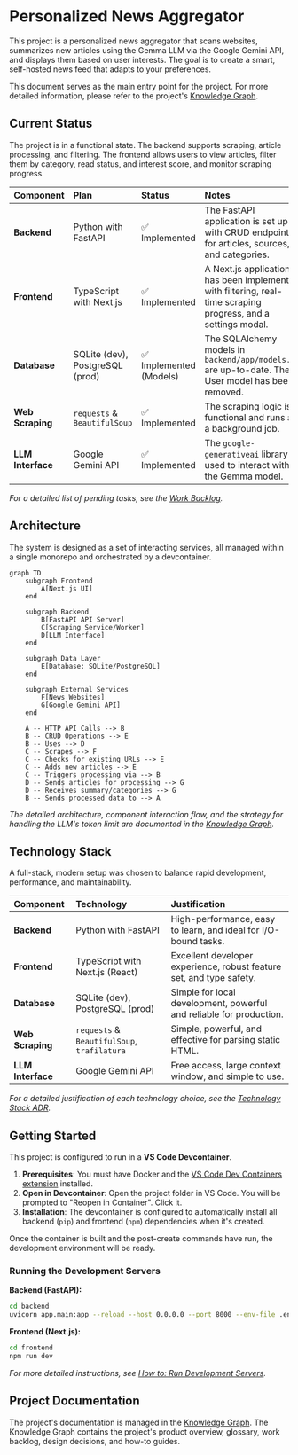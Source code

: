 # Personalized News Aggregator

This project is a personalized news aggregator that scans websites, summarizes new articles using the Gemma LLM via the Google Gemini API, and displays them based on user interests. The goal is to create a smart, self-hosted news feed that adapts to your preferences.

This document serves as the main entry point for the project. For more detailed information, please refer to the project's [Knowledge Graph](./kg/root.md).

## Current Status

The project is in a functional state. The backend supports scraping, article processing, and filtering. The frontend allows users to view articles, filter them by category, read status, and interest score, and monitor scraping progress.

| Component | Plan | Status | Notes |
| :--- | :--- | :--- | :--- |
| **Backend** | Python with FastAPI | ✅ Implemented | The FastAPI application is set up with CRUD endpoints for articles, sources, and categories. |
| **Frontend** | TypeScript with Next.js | ✅ Implemented | A Next.js application has been implemented with filtering, real-time scraping progress, and a settings modal. |
| **Database** | SQLite (dev), PostgreSQL (prod) | ✅ Implemented (Models) | The SQLAlchemy models in `backend/app/models.py` are up-to-date. The User model has been removed. |
| **Web Scraping** | `requests` & `BeautifulSoup` | ✅ Implemented | The scraping logic is functional and runs as a background job. |
| **LLM Interface** | Google Gemini API | ✅ Implemented | The `google-generativeai` library is used to interact with the Gemma model. |


*For a detailed list of pending tasks, see the [Work Backlog](./kg/03_work_backlog.md).*

## Architecture

The system is designed as a set of interacting services, all managed within a single monorepo and orchestrated by a devcontainer.

```mermaid
graph TD
    subgraph Frontend
        A[Next.js UI]
    end

    subgraph Backend
        B[FastAPI API Server]
        C[Scraping Service/Worker]
        D[LLM Interface]
    end

    subgraph Data Layer
        E[Database: SQLite/PostgreSQL]
    end

    subgraph External Services
        F[News Websites]
        G[Google Gemini API]
    end

    A -- HTTP API Calls --> B
    B -- CRUD Operations --> E
    B -- Uses --> D
    C -- Scrapes --> F
    C -- Checks for existing URLs --> E
    C -- Adds new articles --> E
    C -- Triggers processing via --> B
    D -- Sends articles for processing --> G
    D -- Receives summary/categories --> G
    B -- Sends processed data to --> A
```

*The detailed architecture, component interaction flow, and the strategy for handling the LLM's token limit are documented in the [Knowledge Graph](./kg/root.md).*

## Technology Stack

A full-stack, modern setup was chosen to balance rapid development, performance, and maintainability.

| Component | Technology | Justification |
| :--- | :--- | :--- |
| **Backend** | Python with FastAPI | High-performance, easy to learn, and ideal for I/O-bound tasks. |
| **Frontend** | TypeScript with Next.js (React) | Excellent developer experience, robust feature set, and type safety. |
| **Database** | SQLite (dev), PostgreSQL (prod) | Simple for local development, powerful and reliable for production. |
| **Web Scraping** | `requests` & `BeautifulSoup`, `trafilatura` | Simple, powerful, and effective for parsing static HTML. |
| **LLM Interface** | Google Gemini API | Free access, large context window, and simple to use. |

*For a detailed justification of each technology choice, see the [Technology Stack ADR](./kg/decisions/001-technology-stack.md).*

## Getting Started

This project is configured to run in a **VS Code Devcontainer**.

1.  **Prerequisites**: You must have Docker and the [VS Code Dev Containers extension](https://marketplace.visualstudio.com/items?itemName=ms-vscode-remote.remote-containers) installed.
2.  **Open in Devcontainer**: Open the project folder in VS Code. You will be prompted to "Reopen in Container". Click it.
3.  **Installation**: The devcontainer is configured to automatically install all backend (`pip`) and frontend (`npm`) dependencies when it's created.

Once the container is built and the post-create commands have run, the development environment will be ready.

### Running the Development Servers

**Backend (FastAPI):**
```bash
cd backend
uvicorn app.main:app --reload --host 0.0.0.0 --port 8000 --env-file .env
```

**Frontend (Next.js):**
```bash
cd frontend
npm run dev
```

*For more detailed instructions, see [How to: Run Development Servers](./kg/how-to/run_development_servers.md).*

## Project Documentation

The project's documentation is managed in the [Knowledge Graph](./kg/root.md). The Knowledge Graph contains the project's product overview, glossary, work backlog, design decisions, and how-to guides.